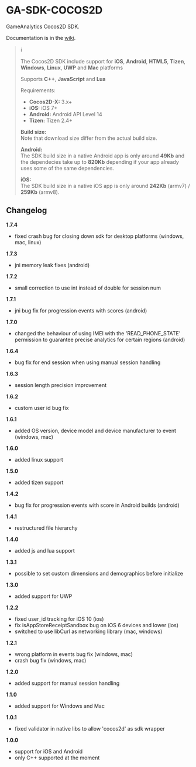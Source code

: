 # GA-SDK-COCOS2D
GameAnalytics Cocos2D SDK.

Documentation is in the [wiki](https://github.com/GameAnalytics/GA-SDK-COCOS2D/wiki).

> :information_source:
>
> The Cocos2D SDK include support for **iOS**, **Android**, **HTML5**, **Tizen**, **Windows**, **Linux**, **UWP** and **Mac** platforms
>
> Supports **C++**, **JavaScript** and **Lua**
>
> Requirements:
> * **Cocos2D-X:** 3.x+  
> * **iOS:** iOS 7+
> * **Android:** Android API Level 14
> * **Tizen:** Tizen 2.4+   
>   
> **Build size:**   
> Note that download size differ from the actual build size.   
>   
> **Android:**   
> The SDK build size in a native Android app is only around **49Kb** and the dependecies take up to **820Kb** depending if your app already uses some of the same dependencies.   
>   
> **iOS:**   
> The SDK build size in a native iOS app is only around **242Kb** (armv7) / **259Kb** (armv8).


Changelog
---------
<!--(CHANGELOG_TOP)-->
**1.7.4**
* fixed crash bug for closing down sdk for desktop platforms (windows, mac, linux)

**1.7.3**
* jni memory leak fixes (android)

**1.7.2**
* small correction to use int instead of double for session num

**1.7.1**
* jni bug fix for progression events with scores (android)

**1.7.0**
* changed the behaviour of using IMEI with the 'READ_PHONE_STATE' permission to guarantee precise analytics for certain regions (android)

**1.6.4**
* bug fix for end session when using manual session handling

**1.6.3**
* session length precision improvement

**1.6.2**
* custom user id bug fix

**1.6.1**
* added OS version, device model and device manufacturer to event (windows, mac)

**1.6.0**
* added linux support

**1.5.0**
* added tizen support

**1.4.2**
* bug fix for progression events with score in Android builds (android)

**1.4.1**
* restructured file hierarchy

**1.4.0**
* added js and lua support

**1.3.1**
* possible to set custom dimensions and demographics before initialize

**1.3.0**
* added support for UWP

**1.2.2**
* fixed user_id tracking for iOS 10 (ios)
* fix isAppStoreReceiptSandbox bug on iOS 6 devices and lower (ios)
* switched to use libCurl as networking library (mac, windows)

**1.2.1**
* wrong platform in events bug fix (windows, mac)
* crash bug fix (windows, mac)

**1.2.0**
* added support for manual session handling

**1.1.0**
* added support for Windows and Mac

**1.0.1**
* fixed validator in native libs to allow 'cocos2d' as sdk wrapper

**1.0.0**
* support for iOS and Android
* only C++ supported at the moment
